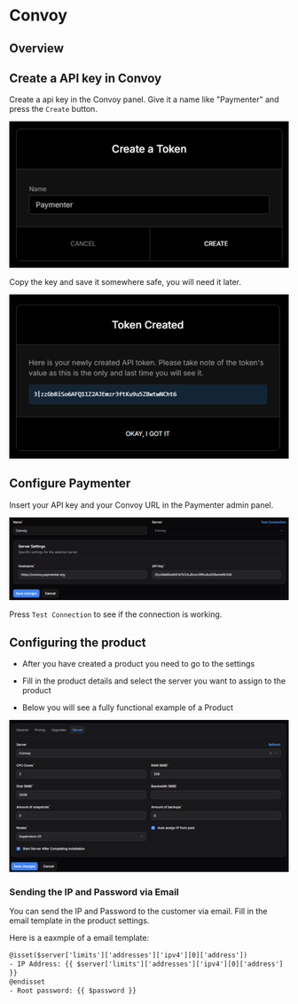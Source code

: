 # Convoy

## Overview

## Create a API key in Convoy

Create a api key in the Convoy panel. Give it a name like "Paymenter" and press the `Create` button.

![image](/assets/images/extensions/convoy/api_key_creation.png)

Copy the key and save it somewhere safe, you will need it later.

![image](/assets/images/extensions/convoy/api_key_created.png)

## Configure Paymenter

Insert your API key and your Convoy URL in the Paymenter admin panel.

![image](/assets/images/extensions/convoy/server_settings.png)

Press `Test Connection` to see if the connection is working.

## Configuring the product

- After you have created a product you need to go to the settings

- Fill in the product details and select the server you want to assign to the product

- Below you will see a fully functional example of a Product

![image](/assets/images/extensions/convoy/product.png)

### Sending the IP and Password via Email

You can send the IP and Password to the customer via email. Fill in the email template in the product settings.

Here is a eaxmple of a email template:

```
@isset($server['limits']['addresses']['ipv4'][0]['address'])
- IP Address: {{ $server['limits']['addresses']['ipv4'][0]['address'] }}
@endisset
- Root password: {{ $password }}
```